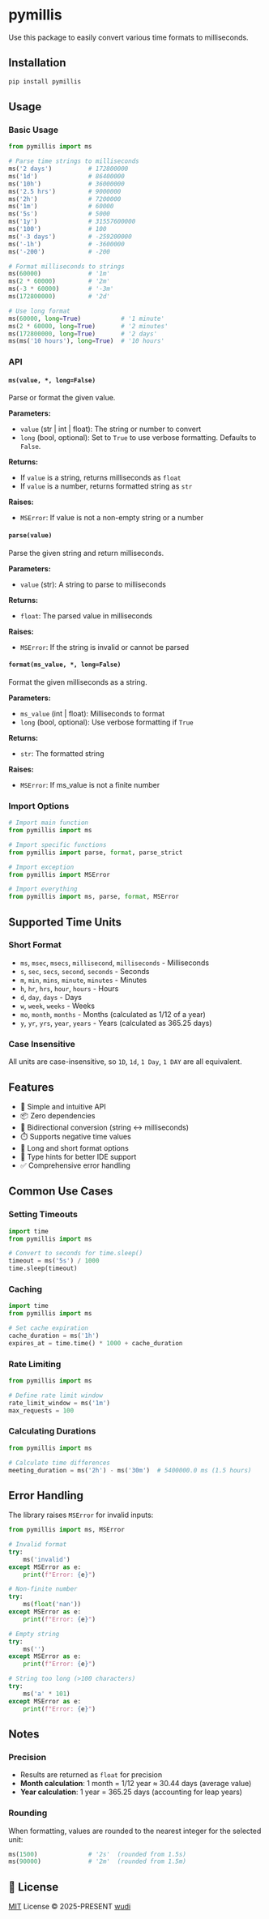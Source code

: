 # pymillis

Use this package to easily convert various time formats to milliseconds.

## Installation

```bash
pip install pymillis
```

## Usage

### Basic Usage

```python
from pymillis import ms

# Parse time strings to milliseconds
ms('2 days')          # 172800000
ms('1d')              # 86400000
ms('10h')             # 36000000
ms('2.5 hrs')         # 9000000
ms('2h')              # 7200000
ms('1m')              # 60000
ms('5s')              # 5000
ms('1y')              # 31557600000
ms('100')             # 100
ms('-3 days')         # -259200000
ms('-1h')             # -3600000
ms('-200')            # -200

# Format milliseconds to strings
ms(60000)             # '1m'
ms(2 * 60000)         # '2m'
ms(-3 * 60000)        # '-3m'
ms(172800000)         # '2d'

# Use long format
ms(60000, long=True)           # '1 minute'
ms(2 * 60000, long=True)       # '2 minutes'
ms(172800000, long=True)       # '2 days'
ms(ms('10 hours'), long=True)  # '10 hours'
```

### API

#### `ms(value, *, long=False)`

Parse or format the given value.

**Parameters:**
- `value` (str | int | float): The string or number to convert
- `long` (bool, optional): Set to `True` to use verbose formatting. Defaults to `False`.

**Returns:**
- If `value` is a string, returns milliseconds as `float`
- If `value` is a number, returns formatted string as `str`

**Raises:**
- `MSError`: If value is not a non-empty string or a number

#### `parse(value)`

Parse the given string and return milliseconds.

**Parameters:**
- `value` (str): A string to parse to milliseconds

**Returns:**
- `float`: The parsed value in milliseconds

**Raises:**
- `MSError`: If the string is invalid or cannot be parsed

#### `format(ms_value, *, long=False)`

Format the given milliseconds as a string.

**Parameters:**
- `ms_value` (int | float): Milliseconds to format
- `long` (bool, optional): Use verbose formatting if `True`

**Returns:**
- `str`: The formatted string

**Raises:**
- `MSError`: If ms_value is not a finite number

### Import Options

```python
# Import main function
from pymillis import ms

# Import specific functions
from pymillis import parse, format, parse_strict

# Import exception
from pymillis import MSError

# Import everything
from pymillis import ms, parse, format, MSError
```

## Supported Time Units

### Short Format

- `ms`, `msec`, `msecs`, `millisecond`, `milliseconds` - Milliseconds
- `s`, `sec`, `secs`, `second`, `seconds` - Seconds
- `m`, `min`, `mins`, `minute`, `minutes` - Minutes
- `h`, `hr`, `hrs`, `hour`, `hours` - Hours
- `d`, `day`, `days` - Days
- `w`, `week`, `weeks` - Weeks
- `mo`, `month`, `months` - Months (calculated as 1/12 of a year)
- `y`, `yr`, `yrs`, `year`, `years` - Years (calculated as 365.25 days)

### Case Insensitive

All units are case-insensitive, so `1D`, `1d`, `1 Day`, `1 DAY` are all equivalent.

## Features

- 🚀 Simple and intuitive API
- 📦 Zero dependencies
- 🔄 Bidirectional conversion (string ↔ milliseconds)
- ⏱️ Supports negative time values
- 📝 Long and short format options
- 🎯 Type hints for better IDE support
- ✅ Comprehensive error handling

## Common Use Cases

### Setting Timeouts

```python
import time
from pymillis import ms

# Convert to seconds for time.sleep()
timeout = ms('5s') / 1000
time.sleep(timeout)
```

### Caching

```python
import time
from pymillis import ms

# Set cache expiration
cache_duration = ms('1h')
expires_at = time.time() * 1000 + cache_duration
```

### Rate Limiting

```python
from pymillis import ms

# Define rate limit window
rate_limit_window = ms('1m')
max_requests = 100
```

### Calculating Durations

```python
from pymillis import ms

# Calculate time differences
meeting_duration = ms('2h') - ms('30m')  # 5400000.0 ms (1.5 hours)
```

## Error Handling

The library raises `MSError` for invalid inputs:

```python
from pymillis import ms, MSError

# Invalid format
try:
    ms('invalid')
except MSError as e:
    print(f"Error: {e}")

# Non-finite number
try:
    ms(float('nan'))
except MSError as e:
    print(f"Error: {e}")

# Empty string
try:
    ms('')
except MSError as e:
    print(f"Error: {e}")

# String too long (>100 characters)
try:
    ms('a' * 101)
except MSError as e:
    print(f"Error: {e}")
```

## Notes

### Precision

- Results are returned as `float` for precision
- **Month calculation**: 1 month = 1/12 year ≈ 30.44 days (average value)
- **Year calculation**: 1 year = 365.25 days (accounting for leap years)

### Rounding

When formatting, values are rounded to the nearest integer for the selected unit:

```python
ms(1500)              # '2s'  (rounded from 1.5s)
ms(90000)             # '2m'  (rounded from 1.5m)
```

## 📜 License

[MIT](./LICENSE) License &copy; 2025-PRESENT [wudi](https://github.com/WuChenDi)
